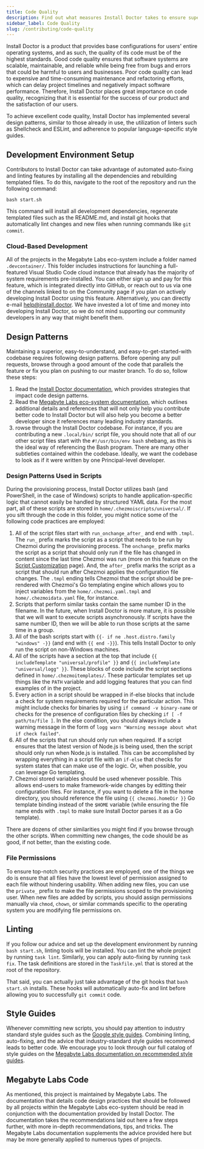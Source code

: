 ```yaml
---
title: Code Quality
description: Find out what measures Install Doctor takes to ensure superior code quality. Learn how to abide by Install Doctor's style guide when contributing to the project.
sidebar_label: Code Quality
slug: /contributing/code-quality
---
```


Install Doctor is a product that provides base configurations for users' entire operating systems, and as such, the quality of its code must be of the highest standards. Good code quality ensures that software systems are scalable, maintainable, and reliable while being free from bugs and errors that could be harmful to users and businesses. Poor code quality can lead to expensive and time-consuming maintenance and refactoring efforts, which can delay project timelines and negatively impact software performance. Therefore, Install Doctor places great importance on code quality, recognizing that it is essential for the success of our product and the satisfaction of our users.

To achieve excellent code quality, Install Doctor has implemented several design patterns, similar to those already in use, the utilization of linters such as Shellcheck and ESLint, and adherence to popular language-specific style guides.

## Development Environment Setup

Contributors to Install Doctor can take advantage of automated auto-fixing and linting features by installing all the dependencies and rebuilding templated files. To do this, navigate to the root of the repository and run the following command:

```shell
bash start.sh
```

This command will install all development dependencies, regenerate templated files such as the README.md, and install git hooks that automatically lint changes and new files when running commands like `git commit`.

### Cloud-Based Development

All of the projects in the Megabyte Labs eco-system include a folder named `.devcontainer/`. This folder includes instructions for launching a full-featured Visual Studio Code cloud instance that already has the majority of system requirements pre-installed. You can either sign up and pay for this feature, which is integrated directly into GitHub, or reach out to us via one of the channels linked to on the Community page if you plan on actively developing Install Doctor using this feature. Alternatively, you can directly e-mail <a href="mailto:help@install.doctor.com">help@install.doctor</a>. We have invested a lot of time and money into developing Install Doctor, so we do not mind supporting our community developers in any way that might benefit them.

## Design Patterns

Maintaining a superior, easy-to-understand, and easy-to-get-started-with codebase requires following design patterns. Before opening any pull requests, browse through a good amount of the code that parallels the feature or fix you plan on pushing to our master branch. To do so, follow these steps:

1. Read the [Install Doctor documentation](/), which provides strategies that impact code design patterns.
2. Read the [Megabyte Labs eco-system documentation](https://megabyte.space/docs), which outlines additional details and references that will not only help you contribute better code to Install Doctor but will also help you become a better developer since it references many leading industry standards.
3. rowse through the Install Doctor codebase. For instance, if you are contributing a new `.local/bin/` script file, you should note that all of our other script files start with the `#!/usr/bin/env bash` shebang, as this is the ideal way of referencing the Bash program. There are many other subtleties contained within the codebase. Ideally, we want the codebase to look as if it were written by one Principal-level developer.

### Design Patterns Used in Scripts

During the provisioning process, Install Doctor utilizes bash (and PowerShell, in the case of Windows) scripts to handle application-specific logic that cannot easily be handled by structured YAML data. For the most part, all of these scripts are stored in `home/.chezmoiscripts/universal/`. If you sift through the code in this folder, you might notice some of the following code practices are employed:

1. All of the script files start with `run_onchange_after_` and end with `.tmpl`. The `run_` prefix marks the script as a script that needs to be run by Chezmoi during the provisioning process. The `onchange_` prefix marks the script as a script that should only run if the file has changed in content since the last time Chezmoi was run (more on this feature on the [Script Customization](/docs/customization/scripts) page). And, the `after_` prefix marks the script as a script that should run after Chezmoi applies the configuration file changes. The `.tmpl` ending tells Chezmoi that the script should be pre-rendered with Chezmoi's Go templating engine which allows you to inject variables from the `home/.chezmoi.yaml.tmpl` and `home/.chezmoidata.yaml` file, for instance.
2. Scripts that perform similar tasks contain the same number ID in the filename. In the future, when Install Doctor is more mature, it is possible that we will want to execute scripts asynchronously. If scripts have the same number ID, then we will be able to run those scripts at the same time in a group.
3. All of the bash scripts start with `{{- if ne .host.distro.family "windows" -}}` (and end with `{{ end -}}`). This tells Install Doctor to only run the script on non-Windows machines.
4. All of the scripts have a section at the top that include `{{ includeTemplate "universal/profile" }}` and `{{ includeTemplate "universal/logg" }}`. These blocks of code include the script sections defined in `home/.chezmoitemplates/`. These particular templates set up things like the `PATH` variable and add logging features that you can find examples of in the project.
5. Every action in a script should be wrapped in if-else blocks that include a check for system requirements required for the particular action. This might include checks for binaries by using `if command -v binary-name` or checks for the presence of configuration files by checking `if [ -f path/to/file ]`. In the else condition, you should always include a warning message in the form of `logg warn "Warning message about what if check failed"`.
6. All of the scripts that run should only run when required. If a script ensures that the latest version of Node.js is being used, then the script should only run when Node.js is installed. This can be accomplished by wrapping everything in a script file with an `if-else` that checks for system states that can make use of the logic. Or, when possible, you can leverage Go templating.
7. Chezmoi stored variables should be used whenever possible. This allows end-users to make framework-wide changes by editting their configuration files. For instance, if you want to delete a file in the home directory, you should reference the file using `{{ chezmoi.homeDir }}` Go template binding instead of the `$HOME` variable (while ensuring the file name ends with `.tmpl` to make sure Install Doctor parses it as a Go template).

There are dozens of other similarities you might find if you browse through the other scripts. When committing new changes, the code should be as good, if not better, than the existing code.

### File Permissions

To ensure top-notch security practices are employed, one of the things we do is ensure that all files have the lowest level of permission assigned to each file without hindering usability. When adding new files, you can use the `private_` prefix to make the file permissions scoped to the provisioning user. When new files are added by scripts, you should assign permissions manually via `chmod`, `chown`, or similar commands specific to the operating system you are modifying file permissions on.

## Linting

If you follow our advice and set up the development environment by running `bash start.sh`, linting tools will be installed. You can lint the whole project by running `task lint`. Similarly, you can apply auto-fixing by running `task fix`. The task definitions are stored in the `Taskfile.yml` that is stored at the root of the repository.

That said, you can actually just take advantage of the git hooks that `bash start.sh` installs. These hooks will automatically auto-fix and lint before allowing you to successfully `git commit` code.

## Style Guides

Whenever committing new scripts, you should pay attention to industry standard style guides such as the [Google style guides](https://google.github.io/styleguide/). Combining linting, auto-fixing, and the advice that industry-standard style guides recommend leads to better code. We encourage you to look through our full catalog of style guides on the [Megabyte Labs documentation on recommended style guides](https://megabyte.space/docs/philosophy/style-guides).

## Megabyte Labs Code

As mentioned, this project is maintained by Megabyte Labs. The documentation that details code design practices that should be followed by all projects within the Megabyte Labs eco-system should be read in conjunction with the documentation provided by Install Doctor. The documentation takes the recommendations laid out here a few steps further, with more in-depth recommendations, tips, and tricks. The Megabyte Labs documentation supplements the advice provided here but may be more generally applied to numerous types of projects.
